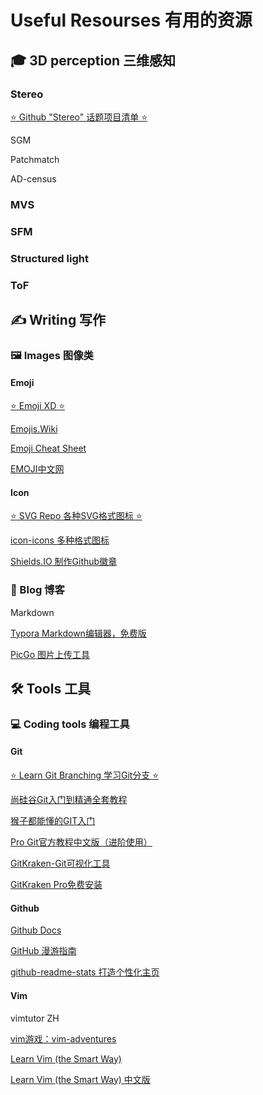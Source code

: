 # Useful Resourses 有用的资源



## :mortar_board: 3D perception 三维感知

### Stereo

[:star: Github "Stereo" 话题项目清单 :star:](https://github.com/topics/stereo)

SGM

Patchmatch

AD-census



### MVS





### SFM





### Structured light





### ToF







## :writing_hand: Writing 写作

### :framed_picture: Images 图像类

#### Emoji

[:star: Emoji XD :star:](https://emojixd.com/)

[Emojis.Wiki](https://emojis.wiki/)

[Emoji Cheat Sheet](https://www.webfx.com/tools/emoji-cheat-sheet/)

[EMOJI中文网](https://www.emojiall.com/zh-hans)

#### Icon

[:star: SVG Repo 各种SVG格式图标 :star:](https://www.svgrepo.com/)

[icon-icons 多种格式图标](https://icon-icons.com/)

[Shields.IO 制作Github徽章](https://shields.io/)



### :memo: Blog 博客

Markdown

[Typora Markdown编辑器，免费版](https://pan.baidu.com/s/1IDUOkDnLJA4YfjlN0l2cZQ?pwd=1111)

[PicGo 图片上传工具](https://github.com/Molunerfinn/PicGo)





## :hammer_and_wrench: Tools 工具

### :computer: Coding tools 编程工具

#### Git

[:star: Learn Git Branching 学习Git分支 :star:](https://learngitbranching.js.org/?locale=zh_CN)

[尚硅谷Git入门到精通全套教程](https://www.bilibili.com/video/BV1vy4y1s7k6)

[猴子都能懂的GIT入门](https://backlog.com/git-tutorial/cn/intro/intro1_1.html)

[Pro Git官方教程中文版（进阶使用）](https://git-scm.com/book/zh/v2)

[GitKraken-Git可视化工具](https://www.gitkraken.com/)

[GitKraken Pro免费安装](http://t.csdn.cn/5GC9L)



#### Github

[Github Docs](https://docs.github.com/cn/get-started)

[GitHub 漫游指南](https://github.phodal.com/)

[github-readme-stats 打造个性化主页](https://github.com/anuraghazra/github-readme-stats)



#### Vim

vimtutor ZH

[vim游戏：vim-adventures](https://vim-adventures.com/)

[Learn Vim (the Smart Way)](https://github.com/iggredible/Learn-Vim)

[Learn Vim (the Smart Way) 中文版](https://github.com/wsdjeg/Learn-Vim_zh_cn)



